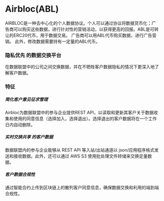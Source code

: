 # Airbloc(ABL)

AIRBLOC是一种去中心化的个人数据协议。个人可以通过协议将数据货币化；广告商可以购买这些数据，进行针对性的营销活动，以获得更高的回报。ABL是可转让的ERC20代币，用于数据交易。 广告商可以用ABL代币购买数据，进行广告营销。 此外，修改数据需要持有一定量的ABL代币。

### 隐私优先 的数据交换平台

在数据联盟中的公司之间交换数据，并在不牺牲客户数据隐私的情况下更深入地了解客户数据。

### 特征

##### 简化客户意见征求管理

Airbloc为数据联盟中的参与企业提供REST API，以读取和更新其客户关于数据收集和使用的同意信息（选择加入，选择退出）。选择退出的客户数据将在一个工作日内自动删除。

##### 实时交换共享 的客户数据

数据联盟内的参与企业能够从 REST API 等入站/出站通道以 json/应用程序格式发送和接收数据。此外，还可以通过 AWS S3 使用批处理文件转储来交换定量数据。

##### 客户数据合规性

通过智能合约上传到区块链上的散列客户同意信息，确保数据交换和利用的端到端合规性。
